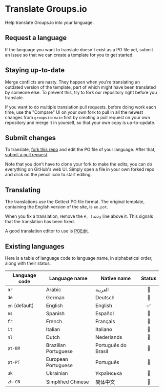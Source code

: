 # Translate Groups.io

Help translate Groups.io into your language.

## Request a language

If the language you want to translate doesn't exist as a PO file yet, submit an issue so that we can create a template for you to get started.

## Staying up-to-date

Merge conflicts are nasty. They happen when you're translating an outdated version of the template, part of which might have been translated by someone else. To prevent this, try to fork our repository right before you translate.

If you want to do multiple translation pull requests, before doing work each time, use the "Compare" UI on your own fork to pull in all the newest changes from `groupsio:main` first by creating a pull request on your own repository and merge it in yourself, so that your own copy is up-to-update.

## Submit changes

To translate, [fork this repo](https://guides.github.com/activities/forking/) and edit the PO file of your language. After that, [submit a pull request](https://guides.github.com/activities/forking/).

Note that you don't have to clone your fork to make the edits; you can do everything on GitHub's web UI. Simply open a file in your own forked repo and click on the pencil icon to start editing.

## Translating

The translations use the Gettext PO file format. The original template, containing the English version of the site, is `en.pot`.

When you fix a translation, remove the `#, fuzzy` line above it. This signals that the translation has been fixed.

A good translation editor to use is [POEdit](https://poedit.net/).

## Existing languages

Here is a table of language code to language name, in alphabetical order, along with their status.

| Language code | Language name | Native name | Status |
| --- | --- | --- | :---: |
| `ar` | Arabic | العربية | 🚧 |
| `de` | German | Deutsch | 🚧 |
| `en` (default) | English | English | ✅ |
| `es` | Spanish | Español | 🚧 |
| `fr` | French | Français | 🚧 |
| `it` | Italian | Italiano | 🚧 |
| `nl` | Dutch | Nederlands | 🚧 |
| `pt-BR` | Brazilian Portuguese | Português do Brasil | 🚧 |
| `pt-PT` | European Portuguese | Português | 🚧 |
| `uk` | Ukrainian | Українська | 🚧 |
| `zh-CN` | Simplified Chinese | 简体中文 | 🚧 |